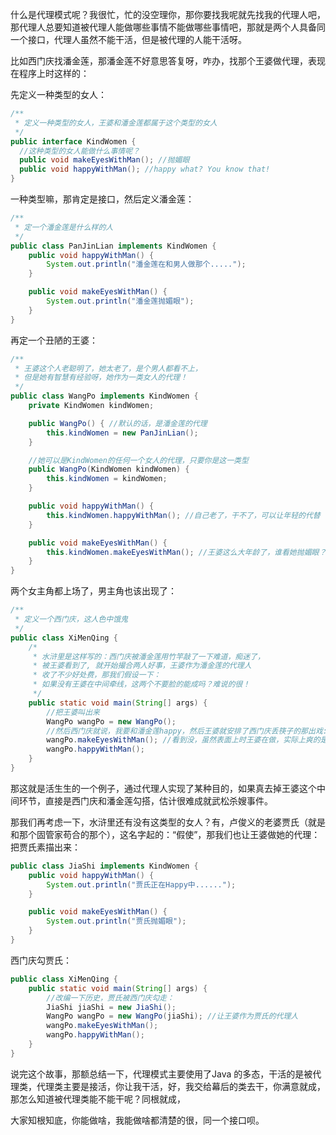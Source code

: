 什么是代理模式呢？我很忙，忙的没空理你，那你要找我呢就先找我的代理人吧，那代理人总要知道被代理人能做哪些事情不能做哪些事情吧，那就是两个人具备同一个接口，代理人虽然不能干活，但是被代理的人能干活呀。

比如西门庆找潘金莲，那潘金莲不好意思答复呀，咋办，找那个王婆做代理，表现在程序上时这样的：

先定义一种类型的女人：
```java
/**
 * 定义一种类型的女人，王婆和潘金莲都属于这个类型的女人
 */
public interface KindWomen {
  //这种类型的女人能做什么事情呢？
  public void makeEyesWithMan(); //抛媚眼
  public void happyWithMan(); //happy what? You know that!
}
```

一种类型嘛，那肯定是接口，然后定义潘金莲：
```java
/**
 * 定一个潘金莲是什么样的人
 */
public class PanJinLian implements KindWomen {
    public void happyWithMan() {
        System.out.println("潘金莲在和男人做那个.....");
    }

    public void makeEyesWithMan() {
        System.out.println("潘金莲抛媚眼");
    }
}
```

再定一个丑陋的王婆：
```java
/**
 * 王婆这个人老聪明了，她太老了，是个男人都看不上，
 * 但是她有智慧有经验呀，她作为一类女人的代理！
 */
public class WangPo implements KindWomen {
    private KindWomen kindWomen;

    public WangPo() { //默认的话，是潘金莲的代理
        this.kindWomen = new PanJinLian();
    }

    //她可以是KindWomen的任何一个女人的代理，只要你是这一类型
    public WangPo(KindWomen kindWomen) {
        this.kindWomen = kindWomen;
    }

    public void happyWithMan() {
        this.kindWomen.happyWithMan(); //自己老了，干不了，可以让年轻的代替
    }

    public void makeEyesWithMan() {
        this.kindWomen.makeEyesWithMan(); //王婆这么大年龄了，谁看她抛媚眼？！
    }
}
```

两个女主角都上场了，男主角也该出现了：
```java
/**
 * 定义一个西门庆，这人色中饿鬼
 */
public class XiMenQing {
    /*
     * 水浒里是这样写的：西门庆被潘金莲用竹竿敲了一下难道，痴迷了，
     * 被王婆看到了, 就开始撮合两人好事，王婆作为潘金莲的代理人
     * 收了不少好处费，那我们假设一下：
     * 如果没有王婆在中间牵线，这两个不要脸的能成吗？难说的很！
     */
    public static void main(String[] args) {
        //把王婆叫出来
        WangPo wangPo = new WangPo();
        //然后西门庆就说，我要和潘金莲happy，然后王婆就安排了西门庆丢筷子的那出戏:
        wangPo.makeEyesWithMan(); //看到没，虽然表面上时王婆在做，实际上爽的是潘金莲
        wangPo.happyWithMan();
    }
}
```
那这就是活生生的一个例子，通过代理人实现了某种目的，如果真去掉王婆这个中间环节，直接是西门庆和潘金莲勾搭，估计很难成就武松杀嫂事件。

那我们再考虑一下，水浒里还有没有这类型的女人？有，卢俊义的老婆贾氏（就是和那个固管家苟合的那个），这名字起的：“假使”，那我们也让王婆做她的代理：
把贾氏素描出来：
```java
public class JiaShi implements KindWomen {
    public void happyWithMan() {
        System.out.println("贾氏正在Happy中......");
    }

    public void makeEyesWithMan() {
        System.out.println("贾氏抛媚眼");
    }
}
```
西门庆勾贾氏：
```java
public class XiMenQing {
    public static void main(String[] args) {
        //改编一下历史，贾氏被西门庆勾走：
        JiaShi jiaShi = new JiaShi();
        WangPo wangPo = new WangPo(jiaShi); //让王婆作为贾氏的代理人
        wangPo.makeEyesWithMan();
        wangPo.happyWithMan();
    }
}
```

说完这个故事，那额总结一下，代理模式主要使用了Java 的多态，干活的是被代理类，代理类主要是接活，你让我干活，好，我交给幕后的类去干，你满意就成，那怎么知道被代理类能不能干呢？同根就成，

大家知根知底，你能做啥，我能做啥都清楚的很，同一个接口呗。

